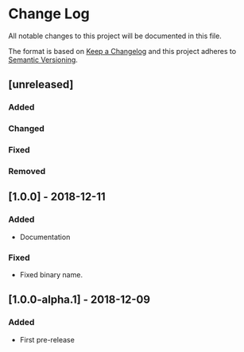 # Change Log
All notable changes to this project will be documented in this file.

The format is based on [Keep a Changelog](http://keepachangelog.com/) 
and this project adheres to [Semantic Versioning](http://semver.org/).

## [unreleased]
### Added
### Changed
### Fixed
### Removed

## [1.0.0] - 2018-12-11
### Added
- Documentation

### Fixed
- Fixed binary name.

## [1.0.0-alpha.1] - 2018-12-09
### Added
- First pre-release
